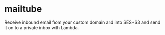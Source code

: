 # mailtube
Receive inbound email from your custom domain and into SES+S3 and send it on to a private inbox with Lambda.


